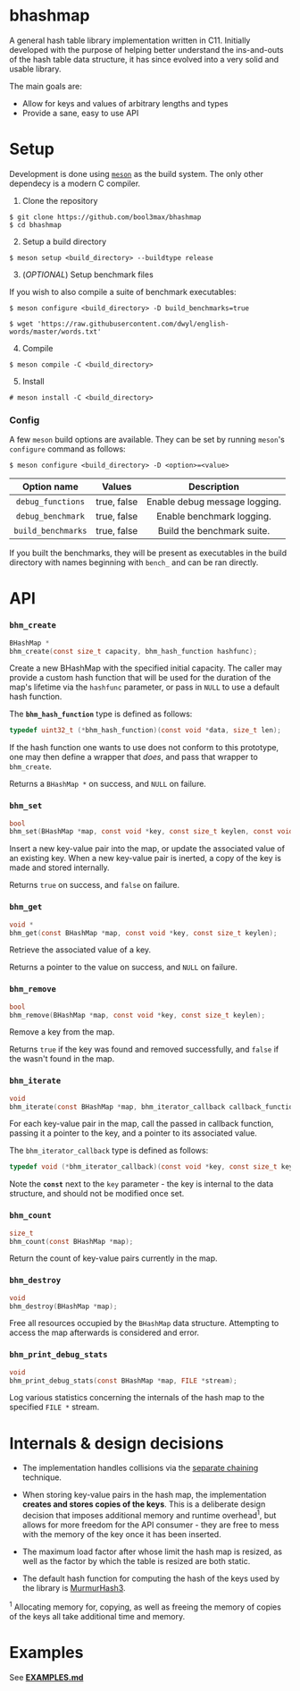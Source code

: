 # bhashmap

A general hash table library implementation written in C11. Initially developed with the purpose
of helping better understand the ins-and-outs of the hash table data structure, it has since evolved
into a very solid and usable library.

The main goals are:

* Allow for keys and values of arbitrary lengths and types
* Provide a sane, easy to use API

# Setup

Development is done using [`meson`](https://mesonbuild.com/) as the build system. The only other dependecy is a modern C compiler.

1. Clone the repository 

```
$ git clone https://github.com/bool3max/bhashmap
$ cd bhashmap
```

2. Setup a build directory

```
$ meson setup <build_directory> --buildtype release
```

3. (*OPTIONAL*) Setup benchmark files

If you wish to also compile a suite of benchmark executables:
    
```
$ meson configure <build_directory> -D build_benchmarks=true
```

```
$ wget 'https://raw.githubusercontent.com/dwyl/english-words/master/words.txt'
```

4. Compile

```
$ meson compile -C <build_directory>
```

5. Install

```
# meson install -C <build_directory>
```

### Config

A few `meson` build options are available. They can be set by running `meson`'s `configure` command as follows:

```
$ meson configure <build_directory> -D <option>=<value>
```

|   **Option name**  |  **Values** |        **Description**        |
|:------------------:|:-----------:|:-----------------------------:|
| `debug_functions`  | true, false | Enable debug message logging. |
| `debug_benchmark`  | true, false | Enable benchmark logging.     |
| `build_benchmarks` | true, false | Build the benchmark suite.    |

If you built the benchmarks, they will be present as executables in the build directory with names beginning with `bench_` and can be ran directly.

# API

### **`bhm_create`**

```c
BHashMap *
bhm_create(const size_t capacity, bhm_hash_function hashfunc);
```

Create a new BHashMap with the specified initial capacity. The caller may provide a custom hash function that will be used for the duration
of the map's lifetime via the `hashfunc` parameter, or pass in `NULL` to use a default hash function.

The **`bhm_hash_function`** type is defined as follows: 

```c
typedef uint32_t (*bhm_hash_function)(const void *data, size_t len);
```

If the hash function one wants to use does not conform to this prototype, one may then define a wrapper that *does*, and pass that
wrapper to `bhm_create`.

Returns a `BHashMap *` on success, and `NULL` on failure.

### **`bhm_set`**

```c
bool
bhm_set(BHashMap *map, const void *key, const size_t keylen, const void *data); 
```

Insert a new key-value pair into the map, or update the associated value of an existing key.
When a new key-value pair is inerted, a copy of the key is made and stored internally.

Returns `true` on success, and `false` on failure.

### **`bhm_get`**

```c
void *
bhm_get(const BHashMap *map, const void *key, const size_t keylen); 
```

Retrieve the associated value of a key. 

Returns a pointer to the value on success, and `NULL` on failure.

### **`bhm_remove`**

```c
bool
bhm_remove(BHashMap *map, const void *key, const size_t keylen); 
```

Remove a key from the map.

Returns `true` if the key was found and removed successfully, and `false` if the wasn't found in the map.

### **`bhm_iterate`**

```c
void
bhm_iterate(const BHashMap *map, bhm_iterator_callback callback_function); 
```

For each key-value pair in the map, call the passed in callback function, passing it a pointer to the key, and a pointer to its associated value.

The `bhm_iterator_callback` type is defined as follows: 

```c
typedef void (*bhm_iterator_callback)(const void *key, const size_t keylen, void *value);
```

Note the **`const`** next to the `key` parameter - the key is internal to the data structure, and should not be modified once set.

### **`bhm_count`**

```c
size_t
bhm_count(const BHashMap *map); 
```

Return the count of key-value pairs currently in the map.

### **`bhm_destroy`**

```c
void
bhm_destroy(BHashMap *map);
```

Free all resources occupied by the `BHashMap` data structure. Attempting to access the map afterwards is considered and error.

### **`bhm_print_debug_stats`**

```c
void
bhm_print_debug_stats(const BHashMap *map, FILE *stream);
```

Log various statistics concerning the internals of the hash map to the specified `FILE *` stream.


# Internals & design decisions

* The implementation handles collisions via the [separate chaining](https://en.wikipedia.org/wiki/Hash_table#Separate_chaining) technique.

* When storing key-value pairs in the hash map, the implementation **creates and stores copies of the keys**. This is a deliberate design decision that imposes additional memory and runtime overhead<sup>1</sup>, but allows for more freedom for the API consumer - they are free to mess with the memory of the key once it has been inserted.

* The maximum load factor after whose limit the hash map is resized, as well as the factor by which the table is resized are both static.

* The default hash function for computing the hash of the keys used by the library is [MurmurHash3](https://en.wikipedia.org/wiki/MurmurHash#MurmurHash3).

<sup>1</sup> Allocating memory for, copying, as well as freeing the memory of copies of the keys all take additional time and memory.

# Examples

See [**EXAMPLES.md**](EXAMPLES.md)